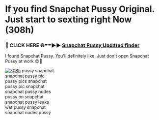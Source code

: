 # If you find Snapchat Pussy Original. Just start to sexting right Now (308h)

<h3>🔴 CLICK HERE 🌐==►► <a href="https://tinyurl.com/mtbk5fxa" rel="nofollow">Snapchat Pussy Updated finder</a></h3>

I found Snapchat Pussy. You'll definitely like. Just don't open Snapchat Pussy at work 😉💬

[![308h](https://i.imgur.com/Q8WKrnY.jpeg)](https://tinyurl.com/mtbk5fxa)
pussy snapchat<br>
snapchat pussy pic<br>
pussy pics snapchat<br>
pussy pic snapchat<br>
snapchat pussy nudes<br>
pussy on snapchat<br>
snapchat pussy leaks<br>
wet pussy snapchat<br>
snapchat nudes pussy